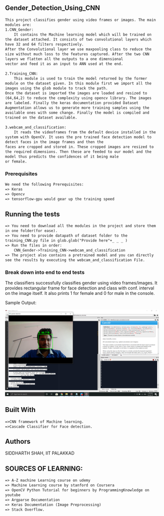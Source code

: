 ## Gender_Detection_Using_CNN

	This project classifies gender using video frames or images. The main modules are:
	1.CNN_Gender:
		It contains the Machine learning model which will be trained on the dataset attached. It consists of two convolutional layers which have 32 and 64 filters respectively.
	After the Convolutional layer we use maxpooling class to reduce the size without much loss to the features captured. After the two CNN layers we flatten all the outputs to a one dimensional
	vector and feed it as an input to ANN used at the end. 
	
	2.Training_CNN:
		This module is used to train the model returned by the former module on the dataset given. In this module first we import all the images using the glob module to track the path.
	Once the dataset is imported the images are loaded and resized to (64,64,2) to reduce the complexity using opencv library. The images are labeled. Finally the keras documentation provided Dataset
	Augmentation allows us to generate more training samples using the available ones with some change. Finally the model is compiled and trained on the dataset available.

	3.webcam_and_classification:
		It reads the videoframes from the default device installed in the system with OpenCV. It uses the pre trained face detection model to detect faces in the image frames and then the
	faces are cropped and stored in. These cropped images are resized to the required dimensions. Then these are feeded to our model and the model thus predicts the confidences of it being male
	or female.  

### Prerequisites
	We need the following Prerequisites:
	=> Keras 
	=> Opencv
	=> tensorflow-gpu would gear up the training speed


## Running the tests

	=> You need to download all the modules in the project and store them in one folder(for ease). 
	=> You need to provide datapath of dataset folder to the training_CNN.py file in glob.glob("Provide here"+_ _ _ )
	=> Run the files in order:
		CNN_Gender->Training_CNN->webcam_and_classification
	=> The project also contains a pretrained model and you can directly see the results by executing the webcam_and_classification File.

### Break down into end to end tests

The classifiers successfully classifies gender using video frames/images. It provides rectangular frame for face detection and class with conf. interval on the image itself. It also prints
1 for female and 0 for male in the console.

Sample Output:
<p>
    <img src="sample_output.jpg.png" />
</p>

## Built With

	=>CNN framework of Machine learning.
	=>Cascade Classifier for Face detection.


## Authors

SIDDHARTH SHAH, IIT PALAKKAD

## SOURCES OF LEARNING:
	=> A-Z machine Learning course on udemy
	=> Machine Learning course by stanford on Coursera
	=> OpenCV Python Tutorial for beginners by ProgrammingKnowledge on youtube
	=> Argparse Documentation
	=> Keras Documentation (Image Preprocessing)
	=> Stack Overflow.
